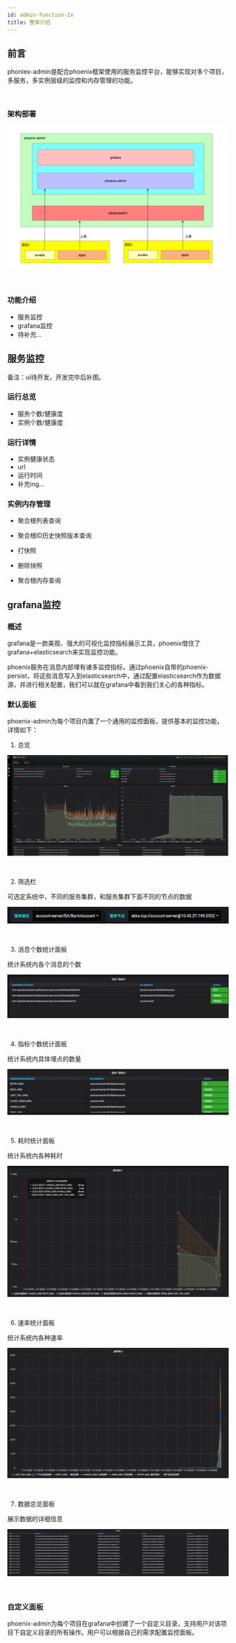 ```yaml
---
id: admin-function-2x
title: 整体介绍
---
```


## 前言

phoniex-admin是配合phoenix框架使用的服务监控平台，能够实现对多个项目，多服务，多实例层级的监控和内存管理的功能。

<br/>

### 架构部署

![image-20200116113222807](../../assets/phoenix2.x/phoenix-admin/image-20200115105007488.png)

<br/>

### 功能介绍

* 服务监控
* grafana监控
* 待补充...



## 服务监控

备注：ui待开发，开发完毕后补图。

### 运行总览

- 服务个数/健康度
- 实例个数/健康度

### 运行详情

- 实例健康状态
- url
- 运行时间
- 补充ing...

### 实例内存管理

- 聚合根列表查询

- 聚合根ID历史快照版本查询

- 打快照

- 删除快照

- 聚合根内存查询




## grafana监控

### 概述

grafana是一款美观、强大的可视化监控指标展示工具，phoenix借住了grafana+elasticsearch来实现监控功能。

phoenix服务在消息内部埋有诸多监控指标，通过phoenix自带的phoenix-persist，将这些消息写入到elasticsearch中，通过配置elasticsearch作为数据源，并进行相关配置，我们可以就在grafana中看到我们关心的各种指标。



### 默认面板

phoenix-admin为每个项目内置了一个通用的监控面板，提供基本的监控功能，详情如下：

1. 总览

![image-20200115192350535](../../assets/phoenix2.x/phoenix-admin/image-20200115192350535.png)

 <br/>

2. 筛选栏

可选定系统中，不同的服务集群，和服务集群下面不同的节点的数据

![image-20200115111102393](../../assets/phoenix2.x/phoenix-admin/image-20200115111102393.png)

<br/>

3. 消息个数统计面板

统计系统内各个消息的个数

![image-20200115111030625](../../assets/phoenix2.x/phoenix-admin/image-20200115111030625.png)

<br/>

4. 指标个数统计面板

统计系统内具体埋点的数量

![image-20200115110949004](../../assets/phoenix2.x/phoenix-admin/image-20200115110949004.png)

<br/>

5. 耗时统计面板

统计系统内各种耗时

![image-20200115111135147](../../assets/phoenix2.x/phoenix-admin/image-20200115111135147.png)

<br/>

6. 速率统计面板

统计系统内各种速率

![image-20200115111155570](../../assets/phoenix2.x/phoenix-admin/image-20200115111155570.png)

 <br/>

7. 数据总览面板

展示数据的详细信息

![image-20200115111217069](../../assets/phoenix2.x/phoenix-admin/image-20200115111217069.png)

<br/>

### 自定义面板 

phoenix-admin为每个项目在grafana中创建了一个自定义目录，支持用户对该项目下自定义目录的所有操作。用户可以根据自己的需求配置监控面板。